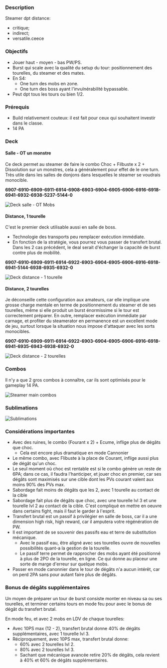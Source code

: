 ### Description

Steamer dpt distance:
- critique;
- indirect;
- versatile.ceece


### Objectifs

- Jouer haut - moyen - bas PW/PS.
- Burst qui scale avec la qualité du setup du tour: positionnement des tourelles, du steamer et des mates.
- En S4:
	- One turn des mobs en zone.
	- One turn des boss ayant l'invulnérabilité bypassable.
- Peut dpt tous les tours ou bien 1/2.


### Prérequis

- Build relativement couteux: il est fait pour ceux qui souhaitent investir dans le classe.
- 14 PA


### Deck

#### Salle - OT un monstre

Ce deck permet au steamer de faire le combo Choc + Filbuste x 2 + Dissolution sur un monstres, cela a généralement pour effet de le one turn. Très utile dans les salles de donjons dans lesquelles le steamer se voudrais monocible.

**6907-6910-6909-6911-6914-6908-6903-6904-6905-6906-6916-6918-6941-6932-6938-5237-5144-0**

![Deck salle - OT Mobs](./images/deck_salle_ot_mob.png)

#### Distance, 1 tourelle

C'est le premier deck utilisable aussi en salle de boss.
- Technologie des transports peu remplacer exécution immédiate.
- En fonction de la stratégie, vous pourrez vous passer de transfert brutal.
Dans les 2 cas précédent, le deal serait d'échanger la capacité de burst contre plus de mobilité.

**6907-6910-6909-6911-6914-6922-6903-6904-6905-6906-6916-6918-6941-5144-6938-6935-6932-0**

![Deck distance - 1 tourelle](./images/deck_distance_une_tourelle.png)


#### Distance, 2 tourelles

Je déconseille cette configuration aux amateurs, car elle implique une grosse charge mentale en terme de positionnement du steamer et de ses tourelles, même si elle produit un burst énormissime si le tour est correctement préparer.
En outre, remplacer exécution immédiate par carnage, et profiter du steamerator en permanence est un excellent mode de jeu, surtout lorsque la situation nous impose d'attaquer avec les sorts monocibles.


**6907-6910-6909-6911-6914-6922-6903-6904-6905-6906-6916-6918-6941-6935-6943-6938-6932-0**

![Deck distance - 2 tourelles](./images/deck_salle_deux_tourelles.png)


### Combos

Il n'y a que 2 gros combos à connaître, car ils sont optimisés pour le gameplay 14 PA.


![Steamer main combos](./images/steamer_main_combos.png)

### Sublimations

![Sublimations](./images/sublimations.png)


### Considérations importantes

- Avec des ruines, le combo (Fourant x 2) + Ecume, inflige plus de dégâts que choc.
	- Cela est encore plus dramatique en mode Cannonier
- Le même combo, avec Flibuste à la place de Courant, inflige aussi plus de dégât qu'un choc.
- Le seul moment où choc est rentable est si le combo génère un reste de 6PA; dans ce cas, il faudra l'hanticiper, et jouer choc en premier, car ses dégâts sont maximisés sur une cible dont les PVs courant valent aux moins 90% des PVs max.
- Sabordage fait moins de dégâts que les 2, avec 1 tourelle au contact de la cible
- Sabordage fait plus de dégâts que choc, avec une tourelle lvl 3 et une tourelle lvl 2 au contact de la cible. C'est compliqué en mettre en oeuvre dans certains fight, mais il faut le garder à l'esprit.
- Transfert brutal est un passif à privilégier en salle de boss, car il a une dimension high risk, high reward, car il amputera votre régénération de PW.
- Il est important de se souvenir des passifs eau et terre de substitution mécanique.
	- Avec le passif eau, être aligné avec ses tourelles ouvre de nouvelles possibilités quant-a la gestion de la tourelle.
	- Le passif terre permet de rapprocher des mobs ayant été positionné à plus de 2PO de la tourelle, en ligne. Ce qui donne au placeur une sorte de marge d'erreur sur quelque mobs.
- Passer en mode canonnier dans le tour de dégâts n'a aucun intérêt, car on perd 2PA sans pour autant faire plus de dégâts.


### Bonus de dégâts supplémentaires

Un moyen de préparer un tour de burst consiste monter en niveau sa ou ses tourelles, et terminer certains tours en mode feu pour avec le bonus de dégât du transfert brutal.

En mode feu, et avec 2 mobs en LDV de chaque tourelles:
-  Avec 10PS max (12 - 2), transfert brutal donne 40% de dégâts supplémentaires, avec 1 tourelle lvl 3.
- Réciproquement, avec 10PS max, transfert brutal donne:
	- 60% avec 2 tourelles lvl 2.
	- 80% avec 2 tourelles lvl 3.
	- Sachant que mécanique avancée retire 20% de dégâts, cela revient à 40% et 60% de dégâts supplémentaires.
